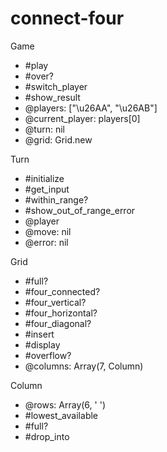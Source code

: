 # connect-four

Game
 - #play
 - #over?
 - #switch_player
 - #show_result
 - @players: ["\u26AA", "\u26AB"]
 - @current_player: players[0]
 - @turn: nil
 - @grid: Grid.new

Turn
 - #initialize
 - #get_input
 - #within_range?
 - #show_out_of_range_error
 - @player
 - @move: nil
 - @error: nil

Grid
 - #full?
 - #four_connected?
 - #four_vertical?
 - #four_horizontal?
 - #four_diagonal?
 - #insert
 - #display
 - #overflow?
 - @columns: Array(7, Column)

Column
 - @rows: Array(6, ' ')
 - #lowest_available
 - #full?
 - #drop_into
